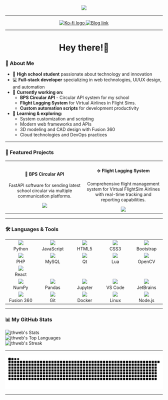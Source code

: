 <div align="center">
  <img src="JThweb.png" />
</div>

---

<div align="center">
  <a href="https://ko-fi.com/jthweb" target="_blank">
    <img src="https://img.shields.io/badge/Support%20Me-Ko--fi-F16061?style=for-the-badge&logo=ko-fi&logoColor=white" height="25" alt="Ko-fi logo" />
  </a>
  <a href="https://blogs.mtdv.me/blog/posts/jthweb" target="_blank">
    <img src="https://img.shields.io/badge/Blog-Read%20More-blue?style=for-the-badge&logo=hashnode&logoColor=white" height="25" alt="Blog link" />
  </a>
</div>

----

<h1 align="center">Hey there!👋</h1>

### 🚀 About Me

- 🏫 **High school student** passionate about technology and innovation
- 💻 **Full-stack developer** specializing in web technologies, UI/UX design, and automation
- 🔨 **Currently working on:**
  - **BPS Circular API** - Circular API system for my school
  - **Flight Logging System** for Virtual Airlines in Flight Sims.
  - **Custom automation scripts** for development productivity
- 🎯 **Learning & exploring:**
  - System customization and scripting
  - Modern web frameworks and APIs
  - 3D modeling and CAD design with Fusion 360
  - Cloud technologies and DevOps practices

---

### 🚀 Featured Projects

<div align="center">
  <table>
    <tr>
      <td align="center" width="300">
        <h4>🔄 BPS Circular API</h4>
        <p>FastAPI software for sending latest school circular via multiple communication platforms.</p>
        <img src="https://img.shields.io/badge/Status-Active-brightgreen?style=for-the-badge" />
      </td>
      <td align="center" width="300">
        <h4>✈️ Flight Logging System</h4>
        <p>Comprehensive flight management system for Virtual FlightSim Airlines with real-time tracking and reporting capabilities.</p>
        <img src="https://img.shields.io/badge/Status-In%20Development-yellow?style=for-the-badge" />
      </td>
    </tr>
    <tr>
      <!--<td align="center" width="300">
        <h4>🎨 UI/UX Projects</h4>
        <p>Custom interface designs and user experience optimization projects focusing on modern, accessible design principles.</p>
        <img src="https://img.shields.io/badge/Status-Ongoing-blue?style=for-the-badge" />
      </td>
      <td align="center" width="300">
        <h4>🤖 Automation Scripts</h4>
        <p>Collection of automation tools and scripts for system customization, workflow optimization, and development productivity.</p>
        <img src="https://img.shields.io/badge/Status-Active-brightgreen?style=for-the-badge" />
      </td>
    </tr>-->
  </table>
</div>

---

### 🛠️ Languages & Tools

<div align="center">
  <table>
    <tr>
      <td align="center" width="100"><img src="https://cdn.jsdelivr.net/gh/devicons/devicon/icons/python/python-original.svg" height="50"/><br>Python</td>
      <td align="center" width="100"><img src="https://cdn.jsdelivr.net/gh/devicons/devicon/icons/javascript/javascript-original.svg" height="50"/><br>JavaScript</td>
      <td align="center" width="100"><img src="https://cdn.jsdelivr.net/gh/devicons/devicon/icons/html5/html5-original.svg" height="50"/><br>HTML5</td>
      <td align="center" width="100"><img src="https://cdn.jsdelivr.net/gh/devicons/devicon/icons/css3/css3-original.svg" height="50"/><br>CSS3</td>
      <td align="center" width="100"><img src="https://cdn.jsdelivr.net/gh/devicons/devicon/icons/bootstrap/bootstrap-original.svg" height="50"/><br>Bootstrap</td>
    </tr>
    <tr>
      <td align="center" width="100"><img src="https://cdn.jsdelivr.net/gh/devicons/devicon/icons/php/php-original.svg" height="50"/><br>PHP</td>
      <td align="center" width="100"><img src="https://cdn.jsdelivr.net/gh/devicons/devicon/icons/mysql/mysql-original.svg" height="50"/><br>MySQL</td>
      <td align="center" width="100"><img src="https://cdn.jsdelivr.net/gh/devicons/devicon/icons/qt/qt-original.svg" height="50"/><br>Qt</td>
      <td align="center" width="100"><img src="https://cdn.jsdelivr.net/gh/devicons/devicon/icons/lua/lua-original.svg" height="50"/><br>Lua</td>
      <td align="center" width="100"><img src="https://cdn.jsdelivr.net/gh/devicons/devicon/icons/opencv/opencv-original.svg" height="50"/><br>OpenCV</td>
    </tr>
    <tr>
      <td align="center" width="100"><img src="https://cdn.jsdelivr.net/gh/devicons/devicon/icons/react/react-original.svg" height="50"/><br>React</td>
    </tr>
    <tr>
      <td align="center" width="100"><img src="https://cdn.jsdelivr.net/gh/devicons/devicon/icons/numpy/numpy-original.svg" height="50"/><br>NumPy</td>
      <td align="center" width="100"><img src="https://cdn.jsdelivr.net/gh/devicons/devicon/icons/pandas/pandas-original.svg" height="50"/><br>Pandas</td>
      <td align="center" width="100"><img src="https://cdn.jsdelivr.net/gh/devicons/devicon/icons/jupyter/jupyter-original.svg" height="50"/><br>Jupyter</td>
      <td align="center" width="100"><img src="https://cdn.jsdelivr.net/gh/devicons/devicon/icons/vscode/vscode-original.svg" height="50"/><br>VS Code</td>
      <td align="center" width="100"><img src="https://cdn.jsdelivr.net/gh/devicons/devicon/icons/jetbrains/jetbrains-original.svg" height="50"/><br>JetBrains</td>
    </tr>
    <tr>
      <td align="center" width="100"><img src="https://img.icons8.com/color/48/000000/autodesk-fusion-360.png" height="50"/><br>Fusion 360</td>
      <td align="center" width="100"><img src="https://cdn.jsdelivr.net/gh/devicons/devicon/icons/git/git-original.svg" height="50"/><br>Git</td>
      <td align="center" width="100"><img src="https://cdn.jsdelivr.net/gh/devicons/devicon/icons/docker/docker-original.svg" height="50"/><br>Docker</td>
      <td align="center" width="100"><img src="https://cdn.jsdelivr.net/gh/devicons/devicon/icons/linux/linux-original.svg" height="50"/><br>Linux</td>
      <td align="center" width="100"><img src="https://cdn.jsdelivr.net/gh/devicons/devicon/icons/nodejs/nodejs-original.svg" height="50"/><br>Node.js</td>
    </tr>
  </table>
</div>

---

### 📊 My GitHub Stats

  ![jthweb's Stats](https://github-readme-stats.vercel.app/api?username=jthweb&theme=vue-dark&show_icons=true&hide_border=true&count_private=true)<br>
  ![jthweb's Top Languages](https://github-readme-stats.vercel.app/api/top-langs/?username=jthweb&theme=vue-dark&show_icons=true&hide_border=true&layout=compact)<br>
  ![jthweb's Streak](https://github-readme-streak-stats.herokuapp.com/?user=jthweb&theme=vue-dark&hide_border=true)

---

![snake gif](https://github.com/JThweb/JThweb/blob/output/github-contribution-grid-snake.svg)

---
